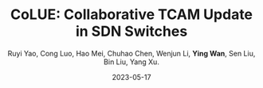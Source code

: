 ---
title: "CoLUE: Collaborative TCAM Update in SDN Switches"
collection: publications
category: conferences
permalink: /publication/2023-05-17-CoLUE
level: <strong>(CCF-A)</strong>
author: Ruyi Yao, Cong Luo, Hao Mei, Chuhao Chen, Wenjun Li, <strong>Ying Wan</strong>, Sen Liu, Bin Liu, Yang Xu.
date: 2023-05-17
venue: 'IEEE International Conference on Computer Communications (INFOCOM)'
paperurl: 'http://wany16.github.io/files/CoLUE.pdf'
---